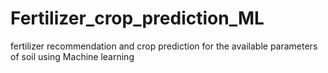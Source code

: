 # Fertilizer_crop_prediction_ML
fertilizer recommendation and crop prediction for the available parameters of soil using Machine learning
